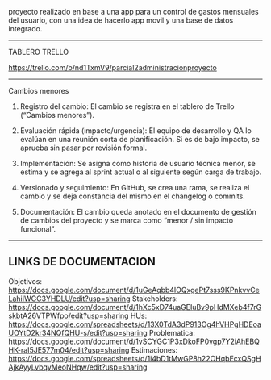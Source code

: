 proyecto realizado en base a una app para un control de gastos mensuales del usuario, con una idea de hacerlo app movil y una base de datos integrado.

-------------------------------------------------------------
TABLERO TRELLO

https://trello.com/b/nd1TxmV9/parcial2administracionproyecto

------------------------------------------------------------
Cambios menores 

1. Registro del cambio:
El cambio se registra en el tablero de Trello (“Cambios menores”).

2. Evaluación rápida (impacto/urgencia):
El equipo de desarrollo y QA lo evalúan en una reunión corta de planificación. Si es de bajo impacto, se aprueba sin pasar por revisión formal.

3. Implementación:
Se asigna como historia de usuario técnica menor, se estima y se agrega al sprint actual o al siguiente según carga de trabajo.

4. Versionado y seguimiento:
En GitHub, se crea una rama, se realiza el cambio y se deja constancia del mismo en el changelog o commits.

5. Documentación:
El cambio queda anotado en el documento de gestión de cambios del proyecto y se marca como “menor / sin impacto funcional”.




----------------------------------------------
LINKS DE DOCUMENTACION 
--------------------------------------------
Objetivos: https://docs.google.com/document/d/1uGeAqbb4lOQxgePt7sss9KPnkvvCeLahiIWGC3YHDLU/edit?usp=sharing
Stakeholders: https://docs.google.com/document/d/1hXc5xD74uaGEIuBv9pHdMXeb4f7rGskbtA26VTPWfpo/edit?usp=sharing
HUs: https://docs.google.com/spreadsheets/d/13X0TdA3dP913Og4hVHPgHDEoaUOYtD2kr34NQfQHU-s/edit?usp=sharing
Problematica: https://docs.google.com/document/d/1vSCYGC1P3xDkoFP0vgp7Y2iAhEBQHK-raI5JE577m04/edit?usp=sharing
Estimaciones: https://docs.google.com/spreadsheets/d/1i4bD1tMwGP8h22OHqbEcxQSgHAjkAyyLvbqvMeoNHqw/edit?usp=sharing
